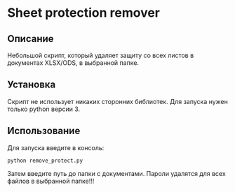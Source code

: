 # Sheet protection remover
## Описание
Небольшой скрипт, который удаляет защиту со всех листов в документах XLSX/ODS, в выбранной папке.
## Установка
Скрипт не использует никаких сторонних библиотек. Для запуска нужен только python версии 3.
## Использование
Для запуска введите в консоль:
```
python remove_protect.py
```
Затем введите путь до папки с документами. Пароли удалятся для всех файлов в выбранной папке!!!
